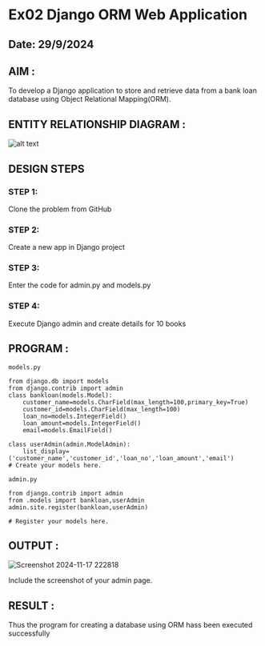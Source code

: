 # Ex02 Django ORM Web Application
## Date: 29/9/2024

## AIM :
To develop a Django application to store and retrieve data from a bank loan database using Object Relational Mapping(ORM).

## ENTITY RELATIONSHIP DIAGRAM :

![alt text](<WhatsApp Image 2024-11-17 at 22.33.37_87524f35.jpg>)

## DESIGN STEPS

### STEP 1:
Clone the problem from GitHub

### STEP 2:
Create a new app in Django project

### STEP 3:
Enter the code for admin.py and models.py

### STEP 4:
Execute Django admin and create details for 10 books

## PROGRAM :

```
models.py

from django.db import models
from django.contrib import admin
class bankloan(models.Model):
    customer_name=models.CharField(max_length=100,primary_key=True)
    customer_id=models.CharField(max_length=100)
    loan_no=models.IntegerField()
    loan_amount=models.IntegerField()
    email=models.EmailField()
 
class userAdmin(admin.ModelAdmin):
    list_display=('customer_name','customer_id','loan_no','loan_amount','email')
# Create your models here.

admin.py

from django.contrib import admin
from .models import bankloan,userAdmin
admin.site.register(bankloan,userAdmin)

# Register your models here.

```

## OUTPUT :
![Screenshot 2024-11-17 222818](https://github.com/user-attachments/assets/600f087e-bcce-417a-9d26-8c60fcd06030)


Include the screenshot of your admin page.


## RESULT :
Thus the program for creating a database using ORM hass been executed successfully
